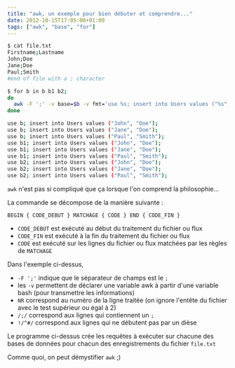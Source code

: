 ```yaml
---
title: "awk, un exemple pour bien débuter et comprendre..."
date: 2012-10-15T17:05:00+01:00
tags: ["awk", "base", "for"]
---
```


```bash
$ cat file.txt 
Firstname;Lastname
John;Doe
Jane;Doe
Paul;Smith
#end of file with a ; character
```


```bash
$ for b in b b1 b2; 
do 
  awk -F ';' -v base=$b -v fmt='use %s; insert into Users values ("%s", "%s");\n' 'NR>=2 && /;/ && !/^#/ {printf fmt, base, $1, $2}' file.txt
done

use b; insert into Users values ("John", "Doe");
use b; insert into Users values ("Jane", "Doe");
use b; insert into Users values ("Paul", "Smith");
use b1; insert into Users values ("John", "Doe");
use b1; insert into Users values ("Jane", "Doe");
use b1; insert into Users values ("Paul", "Smith");
use b2; insert into Users values ("John", "Doe");
use b2; insert into Users values ("Jane", "Doe");
use b2; insert into Users values ("Paul", "Smith");
```

`awk` n'est pas si compliqué que ça lorsque l'on comprend la philosophie...

La commande se décompose de la manière suivante :

```
BEGIN { CODE_DEBUT } MATCHAGE { CODE } END { CODE_FIN }
```

- `CODE_DEBUT` est exécuté au début du traitement du fichier ou flux
- `CODE_FIN` est exécuté à la fin du traitement du fichier ou flux
- `CODE` est exécuté sur les lignes du fichier ou flux matchées par les règles de `MATCHAGE`

Dans l'exemple ci-dessus,
- `-F ';'` indique que le séparateur de champs est le `;`
- les `-v` permettent de déclarer une variable awk à partir d'une variable bash (pour transmettre les informations)
- `NR` correspond au numéro de la ligne traitée (on ignore l'entête du fichier avec le test supérieur ou égal à 2)
- `/;/` correspond aux lignes qui contiennent un `;`
- `!/^#/` correspond aux lignes qui ne débutent pas par un dièse

Le programme ci-dessus crée les requêtes à exécuter sur chacune des bases de données pour chacun des enregistrements du fichier `file.txt`

Comme quoi, on peut démystifier `awk` ;) 

